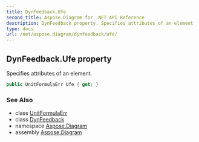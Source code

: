 ```yaml
---
title: DynFeedback.Ufe
second_title: Aspose.Diagram for .NET API Reference
description: DynFeedback property. Specifies attributes of an element
type: docs
url: /net/aspose.diagram/dynfeedback/ufe/
---
```

## DynFeedback.Ufe property

Specifies attributes of an element.

```csharp
public UnitFormulaErr Ufe { get; }
```

### See Also

* class [UnitFormulaErr](../../unitformulaerr/)
* class [DynFeedback](../)
* namespace [Aspose.Diagram](../../dynfeedback/)
* assembly [Aspose.Diagram](../../../)


